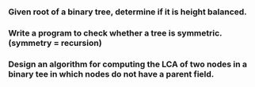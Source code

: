 ### Given root of a binary tree, determine if it is height balanced.


### Write a program to check whether a tree is symmetric. (symmetry = recursion) 


### Design an algorithm for computing the LCA of two nodes in a binary tee in which nodes do not have a parent field. 
